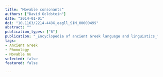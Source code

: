 ```yaml
---
title: "Movable consonants"
authors: ["David Goldstein"]
date: "2014-01-01"
doi: "10.1163/2214-448X_eagll_SIM_00000499"
abstract: ""
publication_types: ["6"]
publication: "_Encyclopedia of ancient Greek language and linguistics_"
tags:
- Ancient Greek
- Phonology
- Movable nu
selected: false
featured: false

---
```

